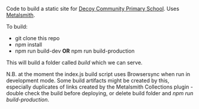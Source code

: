Code to build a static site for [Decoy Community Primary School](http://decoyschool.co.uk). Uses [Metalsmith](http://metalsmith.io).

To build:
* git clone this repo
* npm install
* npm run build-dev **OR** npm run build-production

This will build a folder called *build* which we can serve. 

N.B. at the moment the index.js build script uses Browsersync when run in development mode. Some build artifacts might be created by this, especially duplicates of links created by the Metalsmith Collections plugin - double check the build before deploying, or delete build folder and *npm run build-production*.